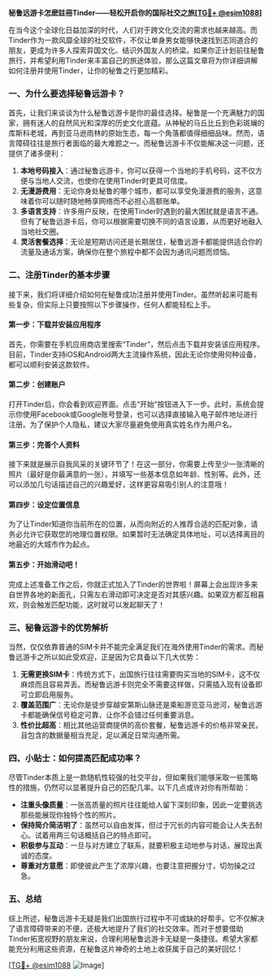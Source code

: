 **秘鲁远游卡怎麽註冊Tinder——轻松开启你的国际社交之旅[[TG💪+ @esim1088](https://t.me/s/esim1088)]**

在当今这个全球化日益加深的时代，人们对于跨文化交流的需求也越来越高。而Tinder作为一款风靡全球的社交软件，不仅让单身男女能够快速找到志同道合的朋友，更成为许多人探索异国文化、结识外国友人的桥梁。如果你正计划前往秘鲁旅行，并希望利用Tinder来丰富自己的旅途体验，那么这篇文章将为你详细讲解如何注册并使用Tinder，让你的秘鲁之行更加精彩。

### 一、为什么要选择秘鲁远游卡？

首先，让我们来谈谈为什么秘鲁远游卡是你的最佳选择。秘鲁是一个充满魅力的国家，拥有迷人的自然风光和深厚的历史文化底蕴。从神秘的马丘比丘到色彩斑斓的库斯科老城，再到亚马逊雨林的原始生态，每一个角落都值得细细品味。然而，语言障碍往往是旅行者面临的最大难题之一。而秘鲁远游卡不仅能解决这一问题，还提供了诸多便利：

1. **本地号码接入**：通过秘鲁远游卡，你可以获得一个当地的手机号码，这不仅方便与当地人交流，也使你在使用Tinder时更具可信度。
2. **无漫游费用**：无论你身处秘鲁的哪个城市，都可以享受免漫游费的服务，这意味着你可以随时随地畅享网络而不必担心高额账单。
3. **多语言支持**：许多用户反映，在使用Tinder时遇到的最大困扰就是语言不通。但有了秘鲁远游卡后，你可以根据需要切换不同的语言设置，从而更好地融入当地社交圈。
4. **灵活套餐选择**：无论是短期访问还是长期居住，秘鲁远游卡都能提供适合你的流量及通话方案，确保你在整个旅程中都不会因为通讯问题而烦恼。

### 二、注册Tinder的基本步骤

接下来，我们将详细介绍如何在秘鲁成功注册并使用Tinder。虽然听起来可能有些复杂，但实际上只要按照以下步骤操作，任何人都能轻松上手。

#### 第一步：下载并安装应用程序
首先，你需要在手机应用商店里搜索“Tinder”，然后点击下载并安装该应用程序。目前，Tinder支持iOS和Android两大主流操作系统，因此无论你使用何种设备，都可以顺利安装这款软件。

#### 第二步：创建账户
打开Tinder后，你会看到欢迎界面。点击“开始”按钮进入下一步。此时，系统会提示你使用Facebook或Google账号登录，也可以选择直接输入电子邮件地址进行注册。为了保护个人隐私，建议大家尽量避免使用真实姓名作为用户名。

#### 第三步：完善个人资料
接下来就是展示自我风采的关键环节了！在这一部分，你需要上传至少一张清晰的照片（最好是你最满意的一张），并填写一些基本信息如年龄、性别等。此外，还可以添加几句话描述自己的兴趣爱好，这样更容易吸引别人的注意哦！

#### 第四步：设定位置信息
为了让Tinder知道你当前所在的位置，从而向附近的人推荐合适的匹配对象，请务必允许它获取您的地理位置权限。如果暂时无法确定具体地址，可以选择离目的地最近的大城市作为起点。

#### 第五步：开始滑动吧！
完成上述准备工作之后，你就正式加入了Tinder的世界啦！屏幕上会出现许多来自世界各地的新面孔，只需左右滑动即可决定是否对其感兴趣。如果双方都互相喜欢，则会触发匹配功能，这时就可以发起聊天了！

### 三、秘鲁远游卡的优势解析

当然，仅仅依靠普通的SIM卡并不能完全满足我们在海外使用Tinder的需求。而秘鲁远游卡之所以如此受欢迎，正是因为它具备以下几大优势：

1. **无需更换SIM卡**：传统方式下，出国旅行往往需要购买当地的SIM卡，这不仅麻烦而且容易弄丢。而秘鲁远游卡则完全不需要这样做，只需插入现有设备即可立即启用服务。
2. **覆盖范围广**：无论你是徒步穿越安第斯山脉还是乘船游览亚马逊河，秘鲁远游卡都能确保信号稳定可靠，让你不会错过任何重要消息。
3. **性价比超高**：相比其他运营商提供的高价套餐，秘鲁远游卡的价格非常亲民，且包含的数据量相当充足，足以满足日常沟通所需。

### 四、小贴士：如何提高匹配成功率？

尽管Tinder本质上是一款随机性较强的社交平台，但如果我们能够采取一些策略性的措施，仍然可以显著提升自己的匹配几率。以下几点或许对你有所帮助：

- **注重头像质量**：一张高质量的照片往往能给人留下深刻印象，因此一定要挑选那些能展现你独特个性的照片。
- **保持简介简洁明了**：虽然可以自由发挥，但过于冗长的内容可能会让人失去耐心。试着用两三句话概括自己的特点即可。
- **积极参与互动**：一旦与对方建立了联系，就要积极主动地参与对话，展现出真诚的态度。
- **尊重对方意愿**：即使彼此产生了浓厚兴趣，也要注意把握分寸，切勿操之过急。

### 五、总结

综上所述，秘鲁远游卡无疑是我们出国旅行过程中不可或缺的好帮手。它不仅解决了语言障碍带来的不便，还极大地提升了我们的社交效率。而对于想要借助Tinder拓宽视野的朋友来说，合理利用秘鲁远游卡无疑是一条捷径。希望大家都能充分利用这些资源，在秘鲁这片神奇的土地上收获属于自己的美好回忆！

[[TG💪+ @esim1088](https://t.me/s/esim1088) ![Image](https://i.postimg.cc/4NQfJmqS/Snipaste-2025-05-13-00-14-12.png)]